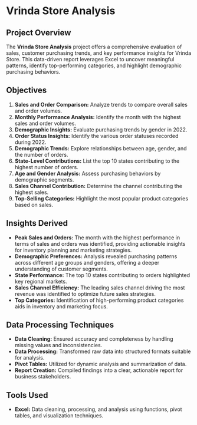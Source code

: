 # Vrinda Store Analysis  

## Project Overview  
The **Vrinda Store Analysis** project offers a comprehensive evaluation of sales, customer purchasing trends, and key performance insights for Vrinda Store. This data-driven report leverages Excel to uncover meaningful patterns, identify top-performing categories, and highlight demographic purchasing behaviors.  

## Objectives  
1. **Sales and Order Comparison:** Analyze trends to compare overall sales and order volumes.  
2. **Monthly Performance Analysis:** Identify the month with the highest sales and order volumes.  
3. **Demographic Insights:** Evaluate purchasing trends by gender in 2022.  
4. **Order Status Insights:** Identify the various order statuses recorded during 2022.  
5. **Demographic Trends:** Explore relationships between age, gender, and the number of orders.  
6. **State-Level Contributions:** List the top 10 states contributing to the highest number of orders.  
7. **Age and Gender Analysis:** Assess purchasing behaviors by demographic segments.  
8. **Sales Channel Contribution:** Determine the channel contributing the highest sales.  
9. **Top-Selling Categories:** Highlight the most popular product categories based on sales.  

## Insights Derived  
- **Peak Sales and Orders:** The month with the highest performance in terms of sales and orders was identified, providing actionable insights for inventory planning and marketing strategies.  
- **Demographic Preferences:** Analysis revealed purchasing patterns across different age groups and genders, offering a deeper understanding of customer segments.  
- **State Performance:** The top 10 states contributing to orders highlighted key regional markets.  
- **Sales Channel Efficiency:** The leading sales channel driving the most revenue was identified to optimize future sales strategies.  
- **Top Categories:** Identification of high-performing product categories aids in inventory and marketing focus.  

## Data Processing Techniques  
- **Data Cleaning:** Ensured accuracy and completeness by handling missing values and inconsistencies.  
- **Data Processing:** Transformed raw data into structured formats suitable for analysis.  
- **Pivot Tables:** Utilized for dynamic analysis and summarization of data.  
- **Report Creation:** Compiled findings into a clear, actionable report for business stakeholders.  

## Tools Used  
- **Excel:** Data cleaning, processing, and analysis using functions, pivot tables, and visualization techniques.  
